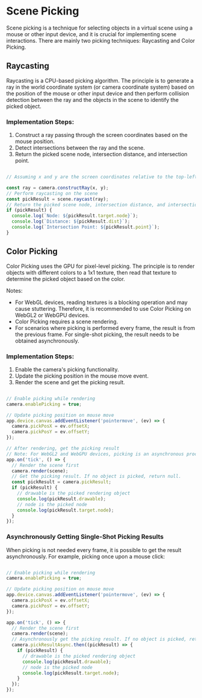 # Scene Picking

Scene picking is a technique for selecting objects in a virtual scene using a mouse or other input device, and it is crucial for implementing scene interactions. There are mainly two picking techniques: Raycasting and Color Picking.

## Raycasting

Raycasting is a CPU-based picking algorithm. The principle is to generate a ray in the world coordinate system (or camera coordinate system) based on the position of the mouse or other input device and then perform collision detection between the ray and the objects in the scene to identify the picked object.

### Implementation Steps:

1. Construct a ray passing through the screen coordinates based on the mouse position.
2. Detect intersections between the ray and the scene.
3. Return the picked scene node, intersection distance, and intersection point.

```javascript

// Assuming x and y are the screen coordinates relative to the top-left corner of the viewport, pick the object at that position.

const ray = camera.constructRay(x, y);
// Perform raycasting on the scene
const pickResult = scene.raycast(ray);
// Return the picked scene node, intersection distance, and intersection point; otherwise, return null.
if (pickResult) {
  console.log(`Node: ${pickResult.target.node}`);
  console.log(`Distance: ${pickResult.dist}`);
  console.log(`Intersection Point: ${pickResult.point}`);
}

```

<div class="showcase" case="tut-47"></div>

## Color Picking

Color Picking uses the GPU for pixel-level picking. The principle is to render objects with different colors to a 1x1 texture, then read that texture to determine the picked object based on the color.

Notes:
- For WebGL devices, reading textures is a blocking operation and may cause stuttering. Therefore, it is recommended to use Color Picking on WebGL2 or WebGPU devices.
- Color Picking requires a scene rendering.
- For scenarios where picking is performed every frame, the result is from the previous frame. For single-shot picking, the result needs to be obtained asynchronously.

### Implementation Steps:

1. Enable the camera's picking functionality.
2. Update the picking position in the mouse move event.
3. Render the scene and get the picking result.

```javascript

// Enable picking while rendering
camera.enablePicking = true;

// Update picking position on mouse move
app.device.canvas.addEventListener('pointermove', (ev) => {
  camera.pickPosX = ev.offsetX;
  camera.pickPosY = ev.offsetY;
});

// After rendering, get the picking result
// Note: For WebGL2 and WebGPU devices, picking is an asynchronous process, so the result obtained this time is actually from the previous frame.
app.on('tick', () => {
  // Render the scene first
  camera.render(scene);
  // Get the picking result. If no object is picked, return null.
  const pickResult = camera.pickResult;
  if (pickResult) {
    // drawable is the picked rendering object
    console.log(pickResult.drawable);
    // node is the picked node
    console.log(pickResult.target.node);
  }
});

```

<div class="showcase" case="tut-48"></div>

### Asynchronously Getting Single-Shot Picking Results

When picking is not needed every frame, it is possible to get the result asynchronously. 
For example, picking once upon a mouse click:

```javascript

// Enable picking while rendering
camera.enablePicking = true;

// Update picking position on mouse move
app.device.canvas.addEventListener('pointermove', (ev) => {
  camera.pickPosX = ev.offsetX;
  camera.pickPosY = ev.offsetY;
});

app.on('tick', () => {
  // Render the scene first
  camera.render(scene);
  // Asynchronously get the picking result. If no object is picked, return null.
  camera.pickResultAsync.then((pickResult) => {
    if (pickResult) {
      // drawable is the picked rendering object
      console.log(pickResult.drawable);
      // node is the picked node
      console.log(pickResult.target.node);
    }
  });
});

```
